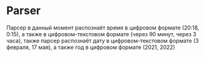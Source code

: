 # Parser

Парсер в данный момент распознаёт время в цифровом формате (20:18, 0:15), а также в цифровом-текстовом формате (через 90 минут, через 3 часа), также парсер распознаёт дату в цифровом-текстовом формате (3 февраля, 17 мая), а также год в цифровом формате (2021, 2022)
